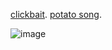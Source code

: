 [clickbait](https://thazhemadam.github.io/blog).
[potato song](https://potato.io/).
<!-- don't inline HTML in markdown files, kids. -->
![image](https://media.giphy.com/media/13HgwGsXF0aiGY/giphy.gif)
